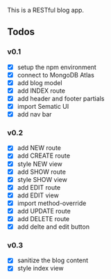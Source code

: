 This is a RESTful blog app.


## Todos
### v0.1
- [x] setup the npm environment
- [x] connect to MongoDB Atlas
- [x] add blog model
- [x] add INDEX route
- [x] add header and footer partials
- [x] import Sematic UI
- [x] add nav bar

### v0.2
- [x] add NEW route
- [x] add CREATE route
- [x] style NEW view
- [x] add SHOW route
- [x] style SHOW view
- [x] add EDIT route
- [x] add EDIT view
- [x] import method-override
- [x] add UPDATE route
- [x] add DELETE route
- [x] add delte and edit button

### v0.3
- [x] sanitize the blog content
- [x] style index view
